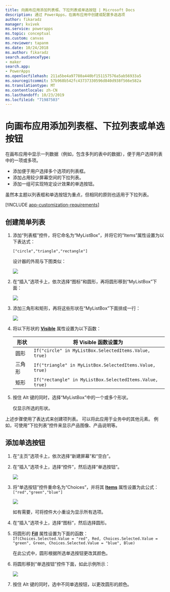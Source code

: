 ```yaml
---
title: 向画布应用添加列表框、下拉列表或单选按钮 | Microsoft Docs
description: 通过 PowerApps，在画布应用中创建或配置多选选项
author: fikaradz
manager: kvivek
ms.service: powerapps
ms.topic: conceptual
ms.custom: canvas
ms.reviewer: tapanm
ms.date: 10/24/2018
ms.author: fikaradz
search.audienceType:
- maker
search.app:
- PowerApps
ms.openlocfilehash: 211a5be4a97780a440bf151157576a5ab56933a5
ms.sourcegitcommit: 57b968b542fc43737330596d840d938f566e582a
ms.translationtype: MT
ms.contentlocale: zh-CN
ms.lasthandoff: 10/23/2019
ms.locfileid: "71987503"
---
```

# <a name="add-a-list-box-a-drop-down-list-or-radio-buttons-to-a-canvas-app"></a>向画布应用添加列表框、下拉列表或单选按钮

在画布应用中显示一列数据（例如，包含多列的表中的数据），便于用户选择列表中的一项或多项。

- 添加便于用户选择多个选项的列表框。
- 添加占用较少屏幕空间的下拉列表。
- 添加一组可实现特定设计效果的单选按钮。

虽然本主题以列表框和单选按钮为重点，但相同的原则也适用于下拉列表。

[!INCLUDE [app-customization-requirements](../../includes/app-customization-requirements.md)]

## <a name="create-a-simple-list"></a>创建简单列表

1. 添加“列表框”控件，将它命名为“MyListBox”，并将它的“Items”属性设置为以下表达式：

    ```["circle","triangle","rectangle"]```  <br/>

    设计器的外观与下图类似：

    ![][4]

4. 在“插入”选项卡上，依次选择“图标”和圆形，再将圆形移到“MyListBox”下面：

    ![][5]  

5. 添加三角形和矩形，再将这些形状在“MyListBox”下面排成一行：

    ![][6]  

6. 将以下形状的 **[Visible](controls/properties-core.md)** 属性设置为以下函数：  

   | 形状 | 将 Visible 函数设置为 |
   | --- | --- |
   | 圆形 |```If("circle" in MyListBox.SelectedItems.Value, true)``` |
   | 三角形 |```If("triangle" in MyListBox.SelectedItems.Value, true)``` |
   | 矩形 |```If("rectangle" in MyListBox.SelectedItems.Value, true)``` |

7. 按住 Alt 键的同时，选择“MyListBox”中的一个或多个形状。

    仅显示所选的形状。

上述步骤使用了表达式来创建项列表。 可以将此应用于业务中的其他元素。 例如，可使用“下拉列表”控件来显示产品图像、产品说明等。

## <a name="add-radio-buttons"></a>添加单选按钮
1. 在“主页”选项卡上，依次选择“新建屏幕”和“空白”。

2. 在“插入”选项卡上，选择“控件”，然后选择“单选按钮”。

    ![][10]  

3. 将“单选按钮”控件重命名为“Choices”，并将其 **[Items](controls/properties-core.md)** 属性设置为此公式：  
   ```["red","green","blue"]```  <br/>

    ![][12]  

    如有需要，可将控件大小重设为显示所有选项。

4. 在“插入”选项卡上，选择“图标”，然后选择圆形。

5. 将圆形的 **[Fill](controls/properties-color-border.md)** 属性设置为下面的函数：  
   ```If(Choices.Selected.Value = "red", Red, Choices.Selected.Value = "green", Green, Choices.Selected.Value = "blue", Blue)```  

    在此公式中，圆形根据所选单选按钮更改其颜色。

6. 将圆形移到“单选按钮”控件下面，如此示例所示：

    ![][14]  

7. 按住 Alt 键的同时，选中不同单选按钮，以更改圆形的颜色。

[1]: ./media/add-list-box-drop-down-list-radio-button/preview.png
[2]: ./media/add-list-box-drop-down-list-radio-button/listbox.png
[3]: ./media/add-list-box-drop-down-list-radio-button/renamelistbox.png
[4]: ./media/add-list-box-drop-down-list-radio-button/itemslistbox.png
[5]: ./media/add-list-box-drop-down-list-radio-button/circle.png
[6]: ./media/add-list-box-drop-down-list-radio-button/allshapes.png
[10]: ./media/add-list-box-drop-down-list-radio-button/radiobutton.png
[12]: ./media/add-list-box-drop-down-list-radio-button/itemsradio.png
[14]: ./media/add-list-box-drop-down-list-radio-button/radiocircle.png
[15]: ./media/add-list-box-drop-down-list-radio-button/dropdown.png
